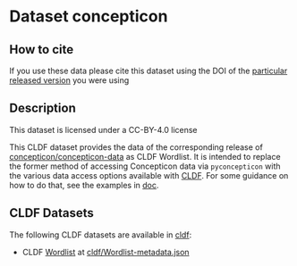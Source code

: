 # Dataset concepticon

## How to cite

If you use these data please cite
this dataset using the DOI of the [particular released version](../../releases/) you were using

## Description


This dataset is licensed under a CC-BY-4.0 license

This CLDF dataset provides the data of the corresponding release of
[concepticon/concepticon-data](https://github.com/concepticon/concepticon-data) as CLDF Wordlist.
It is intended to replace the former method of accessing Concepticon data via `pyconcepticon`
with the various data access options available with [CLDF](https://github.com/cldf/cookbook/).
For some guidance on how to do that, see the examples in [doc](doc/).


## CLDF Datasets

The following CLDF datasets are available in [cldf](cldf):

- CLDF [Wordlist](https://github.com/cldf/cldf/tree/master/modules/Wordlist) at [cldf/Wordlist-metadata.json](cldf/Wordlist-metadata.json)